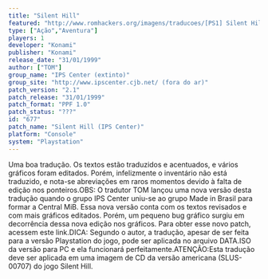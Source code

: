 ```yaml
---
title: "Silent Hill"
featured: "http://www.romhackers.org/imagens/traducoes/[PS1] Silent Hill - IPS Center - 1.jpg"
type: ["Ação","Aventura"]
players: 1
developer: "Konami"
publisher: "Konami"
release_date: "31/01/1999"
author: ["TOM"]
group_name: "IPS Center (extinto)"
group_site: "http://www.ipscenter.cjb.net/ (fora do ar)"
patch_version: "2.1"
patch_release: "31/01/1999"
patch_format: "PPF 1.0"
patch_status: "???"
id: "677"
patch_name: "Silent Hill (IPS Center)"
platform: "Console"
system: "Playstation"
---
```


Uma boa tradução. Os textos estão traduzidos e acentuados, e vários gráficos foram editados. Porém, infelizmente o inventário não está traduzido, e nota-se abreviações em raros momentos devido à falta de edição nos ponteiros.OBS: O tradutor TOM lançou uma nova versão desta tradução quando o grupo IPS Center uniu-se ao grupo Made in Brasil para formar a Central MiB. Essa nova versão conta com os textos revisados e com mais gráficos editados. Porém, um pequeno bug gráfico surgiu em decorrência dessa nova edição nos gráficos. Para obter esse novo patch, acessem este link.DICA: Segundo o autor, a tradução, apesar de ser feita para a versão Playstation do jogo, pode ser aplicada no arquivo DATA.ISO da versão para PC e ela funcionará perfeitamente.ATENÇÃO:Esta tradução deve ser aplicada em uma imagem de CD da versão americana (SLUS-00707) do jogo Silent Hill.
